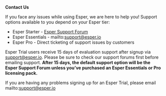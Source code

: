**Contact Us**

If you face any issues while using Esper, we are here to help you! Support options available to you depend on your Esper tier:

-   Esper Starter -  [Esper Support Forum](https://esperhelp.freshdesk.com/support/home)
-   Esper Essentials - mailto:support@esper.io
-   Esper Pro - Direct ticketing of support issues by customers

Esper Trial users receive 15 days of evaluation support after signup via support@esper.io. Please be sure to check our support forums first before emailing support.  **After 15 days, the default support option will be the Esper Support Forum unless you’ve purchased an Esper Essentials or Pro licensing pack.**

If you are having any problems signing up for an Esper Trial, please email mailto:support@esper.io